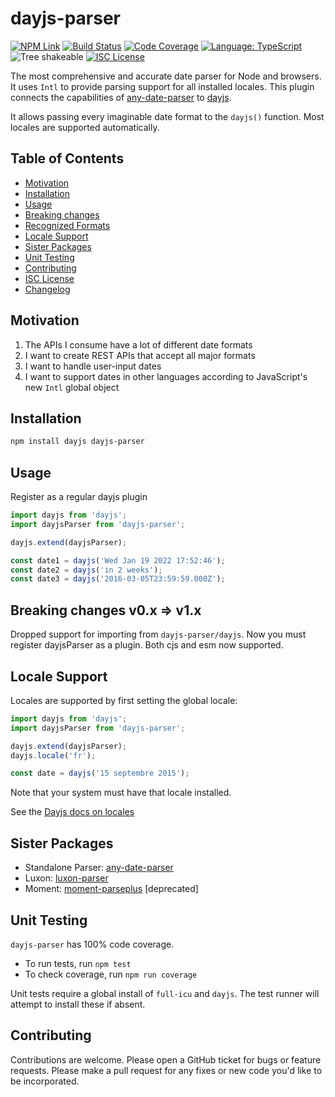 # dayjs-parser

[![NPM Link](https://img.shields.io/npm/v/dayjs-parser?v=1.0.6)](https://npmjs.com/package/dayjs-parser)
[![Build Status](https://github.com/kensnyder/dayjs-parser/actions/workflows/workflow.yml/badge.svg?v=1.0.6)](https://github.com/kensnyder/dayjs-parser/actions)
[![Code Coverage](https://codecov.io/gh/kensnyder/dayjs-parser/branch/main/graph/badge.svg?v=1.0.6)](https://codecov.io/gh/kensnyder/dayjs-parser)
[![Language: TypeScript](https://badgen.net/static/language/TS?v=1.0.6)](https://github.com/search?q=repo:kensnyder/dayjs-parser++language:TypeScript&type=code)
![Tree shakeable](https://badgen.net/static/tree%20shakeable/yes/green?v=1.0.6)
[![ISC License](https://badgen.net/github/license/kensnyder/dayjs-parser?v=1.0.6)](https://opensource.org/licenses/ISC)

The most comprehensive and accurate date parser for Node and browsers. It uses
`Intl` to provide parsing support for all installed locales. This plugin 
connects the capabilities of 
[any-date-parser](https://npmjs.com/package/any-date-parser) to
[dayjs](https://day.js.org).

It allows passing every imaginable date format to the `dayjs()` function. Most 
locales are supported automatically.

## Table of Contents

- [Motivation](#motivation)
- [Installation](#installation)
- [Usage](#usage)
- [Breaking changes](#breaking-changes-v0x--v1x)
- [Recognized Formats](http://npmjs.com/packages/dayjs-parser#recognized-formats)
- [Locale Support](#locale-support)
- [Sister Packages](#sister-packages)
- [Unit Testing](#unit-testing)
- [Contributing](#contributing)
- [ISC License](./LICENSE.md)
- [Changelog](./CHANGELOG.md)

## Motivation

1. The APIs I consume have a lot of different date formats
1. I want to create REST APIs that accept all major formats
1. I want to handle user-input dates
1. I want to support dates in other languages according to JavaScript's new
   `Intl` global object

## Installation

```bash
npm install dayjs dayjs-parser
```

## Usage

Register as a regular dayjs plugin

```js
import dayjs from 'dayjs';
import dayjsParser from 'dayjs-parser';

dayjs.extend(dayjsParser);

const date1 = dayjs('Wed Jan 19 2022 17:52:46');
const date2 = dayjs('in 2 weeks');
const date3 = dayjs('2016-03-05T23:59:59.000Z');
```

## Breaking changes v0.x => v1.x

Dropped support for importing from `dayjs-parser/dayjs`. Now you must register
dayjsParser as a plugin. Both cjs and esm now supported.

## Locale Support

Locales are supported by first setting the global locale:

```js
import dayjs from 'dayjs';
import dayjsParser from 'dayjs-parser';

dayjs.extend(dayjsParser);
dayjs.locale('fr');

const date = dayjs('15 septembre 2015');
```

Note that your system must have that locale installed.

See the [Dayjs docs on locales](https://day.js.org/docs/en/i18n/i18n)

## Sister Packages

- Standalone Parser:
  [any-date-parser](http://npmjs.com/package/any-date-parser)
- Luxon: [luxon-parser](http://npmjs.com/package/luxon-parser)
- Moment: [moment-parseplus](http://npmjs.com/package/moment-parseplus) \[deprecated]

## Unit Testing

`dayjs-parser` has 100% code coverage.

- To run tests, run `npm test`
- To check coverage, run `npm run coverage`

Unit tests require a global install of `full-icu` and `dayjs`. The test runner
will attempt to install these if absent.

## Contributing

Contributions are welcome. Please open a GitHub ticket for bugs or feature
requests. Please make a pull request for any fixes or new code you'd like to be
incorporated.
